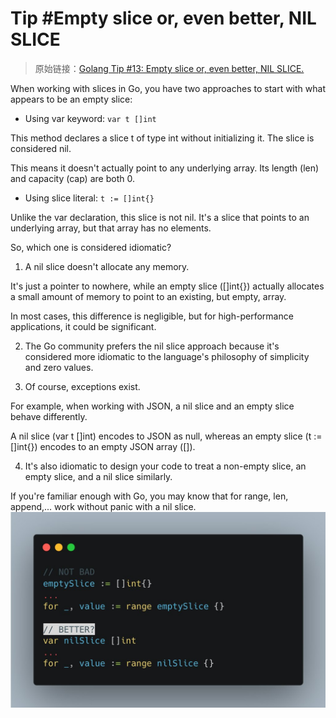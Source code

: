 # Tip #Empty slice or, even better, NIL SLICE

> 原始链接：[Golang Tip #13: Empty slice or, even better, NIL SLICE.](https://twitter.com/func25/status/1754852685369524574)

When working with slices in Go, you have two approaches to start with what appears to be an empty slice:

- Using var keyword: `var t []int`

This method declares a slice t of type int without initializing it. The slice is considered nil.

This means it doesn't actually point to any underlying array. Its length (len) and capacity (cap) are both 0.

- Using slice literal: `t := []int{}`

Unlike the var declaration, this slice is not nil. It's a slice that points to an underlying array, but that array has no elements.

So, which one is considered idiomatic?

1. A nil slice doesn't allocate any memory.

It's just a pointer to nowhere, while an empty slice ([]int{}) actually allocates a small amount of memory to point to an existing, but empty, array.

In most cases, this difference is negligible, but for high-performance applications, it could be significant.

2. The Go community prefers the nil slice approach because it's considered more idiomatic to the language's philosophy of simplicity and zero values.

3. Of course, exceptions exist.

For example, when working with JSON, a nil slice and an empty slice behave differently.

A nil slice (var t []int) encodes to JSON as null, whereas an empty slice (t := []int{}) encodes to an empty JSON array ([]).

4. It's also idiomatic to design your code to treat a non-empty slice, an empty slice, and a nil slice similarly.

If you're familiar enough with Go, you may know that for range, len, append,... work without panic with a nil slice.![](./images/013/013_01.jpg)
